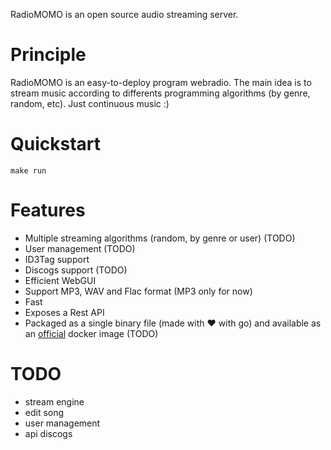 RadioMOMO is an open source audio streaming server.

# Principle

RadioMOMO is an easy-to-deploy program webradio. The main idea is to stream music according to differents programming algorithms (by genre, random, etc). Just continuous music :)

# Quickstart

```shell
make run
```

# Features

- Multiple streaming algorithms (random, by genre or user) (TODO)
- User management (TODO)
- ID3Tag support 
- Discogs support (TODO)
- Efficient WebGUI
- Support MP3, WAV and Flac format (MP3 only for now)
- Fast
- Exposes a Rest API
- Packaged as a single binary file (made with :heart: with go) and available as an [official](https://hub.docker.com/r/_/traefik/) docker image (TODO)

# TODO

- stream engine
- edit song
- user management
- api discogs

